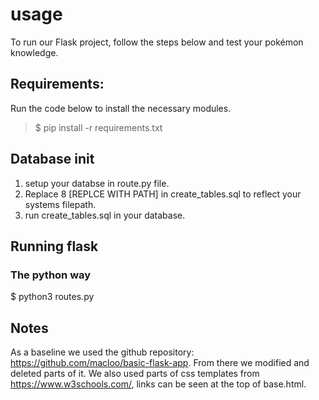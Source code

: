 # usage
To run our Flask project, follow the steps below and test your pokémon knowledge.

## Requirements:
Run the code below to install the necessary modules.

>$ pip install -r requirements.txt

## Database init
1. setup your databse in route.py file.
2. Replace 8 [REPLCE WITH PATH] in create_tables.sql to reflect your systems filepath.
2. run create_tables.sql in your database.

## Running flask
### The python way

$ python3 routes.py

## Notes
As a baseline we used the github repository: https://github.com/macloo/basic-flask-app. From there we modified and deleted parts of it.
We also used parts of css templates from https://www.w3schools.com/, links can be seen at the top of base.html.